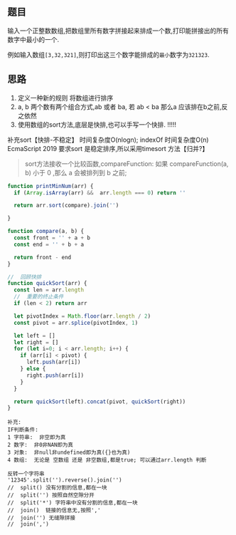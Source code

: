 ## 题目

输入一个正整数数组,把数组里所有数字拼接起来排成一个数,打印能拼接出的所有数字中最小的一个. 

例如输入数组`[3,32,321]`,则打印出这三个数字能排成的`最小`数字为`321323`. 

## 思路

1. 定义一种新的规则 将数组进行排序
2. a, b 两个数有两个组合方式,ab 或者 ba, 若 ab < ba 那么a 应该排在b之前,反之依然
3. 使用数组的sort方法,底层是快排,也可以手写一个快排. !!!!!

补充sort【快排-不稳定】 时间复杂度O(nlogn); indexOf 时间复杂度O(n)
EcmaScript 2019 要求sort 是稳定排序,所以采用timesort 方法【归并?】

> sort方法接收一个比较函数,compareFunction: 如果 compareFunction(a, b) 小于 0 ,那么 a 会被排列到 b 之前; 

```js
function printMinNum(arr) {
  if (Array.isArray(arr) &&  arr.length === 0) return ''

  return arr.sort(compare).join('')

}

function compare(a, b) {
  const front = '' + a + b
  const end = '' + b + a

  return front - end
}

//  回顾快排
function quickSort(arr) {
  const len = arr.length
  //  重要的终止条件
  if (len < 2) return arr

  let pivotIndex = Math.floor(arr.length / 2)
  const pivot = arr.splice(pivotIndex, 1)

  let left = []
  let right = []
  for (let i=0; i < arr.length; i++) {
    if (arr[i] < pivot) {
      left.push(arr[i])
    } else {
      right.push(arr[i])
    }
  }

  return quickSort(left).concat(pivot, quickSort(right))
}

```

```
补充: 
IF判断条件:
1 字符串:  非空即为真
2 数字:  非0非NAN即为真
3 对象:  非null非undefined即为真({}也为真)
4 数组:  无论是 空数组 还是 非空数组,都是true; 可以通过arr.length 判断

反转一个字符串
'12345'.split('').reverse().join('')
//  split() 没有分割的信息,都在一块
//  split('') 按照自然空隙分开
//  split('*') 字符串中没有分割的信息,都在一块
//  join()  链接的信息无,按照','
//  join('') 无缝隙拼接
//  join(',')
```


